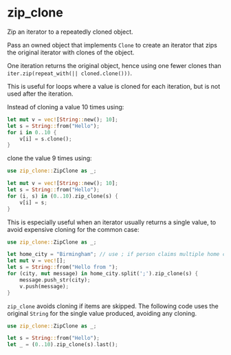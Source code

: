 # zip_clone

Zip an iterator to a repeatedly cloned object.

Pass an owned object that implements `Clone` to create an iterator that zips
the original iterator with clones of the object.

One iteration returns the original object, hence using one fewer clones than
`iter.zip(repeat_with(|| cloned.clone()))`.

This is useful for loops where a value is cloned for each iteration, but is not
used after the iteration.

Instead of cloning a value 10 times using:
```rust
let mut v = vec![String::new(); 10];
let s = String::from("Hello");
for i in 0..10 {
    v[i] = s.clone();
}
```
clone the value 9 times using:
```rust
use zip_clone::ZipClone as _;

let mut v = vec![String::new(); 10];
let s = String::from("Hello");
for (i, s) in (0..10).zip_clone(s) {
    v[i] = s;
}
```

This is especially useful when an iterator usually returns a single value, to avoid expensive cloning for the common case:
```rust
use zip_clone::ZipClone as _;

let home_city = "Birmingham"; // use ; if person claims multiple home cities
let mut v = vec![];
let s = String::from("Hello from ");
for (city, mut message) in home_city.split(';').zip_clone(s) {
    message.push_str(city);
    v.push(message);
}
```

`zip_clone` avoids cloning if items are skipped. The following code uses the
original `String` for the single value produced, avoiding any cloning.
```rust
use zip_clone::ZipClone as _;

let s = String::from("Hello");
let _ = (0..10).zip_clone(s).last();
```
